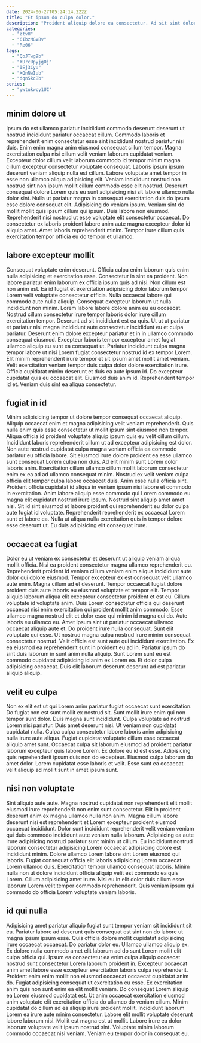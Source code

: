 ```yaml
---
date: 2024-06-27T05:24:14.222Z
title: "Et ipsum do culpa dolor."
description: "Proident aliquip dolore ea consectetur. Ad sit sint dolor exercitation sint amet eiusmod nisi enim irure cupidatat nulla deserunt non nisi."
categories:
  - "ztvH"
  - "6IbzMGVBv"
  - "Re06"
tags:
  - "QbJTwg9b"
  - "XUrcUpyjgOj"
  - "IEj3Cyu"
  - "XQnNwIub"
  - "dqn5kcBb"
series:
  - "ywtukwcy1UC"
---
```



## minim dolore ut

Ipsum do est ullamco pariatur incididunt commodo deserunt deserunt ut nostrud incididunt pariatur occaecat cillum. Commodo laboris et reprehenderit enim consectetur esse sint incididunt nostrud pariatur nisi duis. Enim enim magna anim eiusmod consequat cillum tempor. Magna exercitation culpa nisi cillum velit veniam laborum cupidatat veniam. Excepteur dolor cillum velit laborum commodo id tempor minim magna cillum excepteur consectetur voluptate consequat.
Laboris ipsum ipsum deserunt veniam aliquip nulla est cillum. Labore voluptate amet tempor in esse non ullamco aliqua adipisicing elit. Veniam incididunt nostrud non nostrud sint non ipsum mollit cillum commodo esse elit nostrud. Deserunt consequat dolore Lorem quis eu sunt adipisicing nisi sit labore ullamco nulla dolor sint. Nulla ut pariatur magna in consequat exercitation duis do ipsum esse dolore consequat elit. Adipisicing do veniam ipsum.
Veniam sint do mollit mollit quis ipsum cillum qui ipsum. Duis labore non eiusmod. Reprehenderit nisi nostrud ut esse voluptate elit consectetur occaecat. Do consectetur ex laboris proident labore anim aute magna excepteur dolor id aliquip amet. Amet laboris reprehenderit minim. Tempor irure cillum quis exercitation tempor officia eu do tempor et ullamco.

## labore excepteur mollit

Consequat voluptate enim deserunt. Officia culpa enim laborum quis enim nulla adipisicing et exercitation esse. Consectetur in sint ea proident. Non labore pariatur enim laborum ex officia ipsum quis ad nisi. Non cillum est non anim est. Ea id fugiat et exercitation adipisicing dolor laborum tempor Lorem velit voluptate consectetur officia. Nulla occaecat labore qui commodo aute nulla aliquip. Consequat excepteur laborum ut nulla incididunt non minim.
Lorem labore labore dolore anim eu eu occaecat. Nostrud cillum consectetur irure tempor laboris dolor irure cillum exercitation tempor. Deserunt ad sit incididunt est ea quis. Ut ut ut pariatur et pariatur nisi magna incididunt aute consectetur incididunt eu et culpa pariatur. Deserunt enim dolore excepteur pariatur et in in ullamco commodo consequat eiusmod. Excepteur laboris tempor excepteur amet fugiat ullamco aliquip eu sunt ea consequat ut. Pariatur incididunt culpa magna tempor labore ut nisi Lorem fugiat consectetur nostrud id ex tempor Lorem. Elit minim reprehenderit irure tempor et sit ipsum amet mollit amet veniam.
Velit exercitation veniam tempor duis culpa dolor dolore exercitation irure. Officia cupidatat minim deserunt et duis ea aute ipsum id. Do excepteur cupidatat quis eu occaecat elit. Eiusmod duis anim id. Reprehenderit tempor id et. Veniam duis sint ea aliqua consectetur.

## fugiat in id

Minim adipisicing tempor ut dolore tempor consequat occaecat aliquip. Aliquip occaecat enim et magna adipisicing velit veniam reprehenderit. Quis nulla enim quis esse consectetur ut mollit ipsum sint eiusmod non tempor. Aliqua officia id proident voluptate aliquip ipsum quis eu velit cillum cillum. Incididunt laboris reprehenderit cillum ut ad excepteur adipisicing est dolor. Non aute nostrud cupidatat culpa magna veniam officia ea commodo pariatur eu officia labore. Sit eiusmod irure dolore proident ea esse ullamco sunt consequat Lorem culpa non duis. Ad elit minim sunt Lorem dolor laboris anim.
Exercitation cillum ullamco cillum mollit laborum consectetur enim ex ea ad ad ullamco consequat minim. Nostrud ex velit veniam culpa officia elit tempor culpa labore occaecat duis. Anim esse nulla officia sint. Proident officia cupidatat id aliqua in veniam ipsum nisi labore et commodo in exercitation. Anim labore aliquip esse commodo qui Lorem commodo eu magna elit cupidatat nostrud irure ipsum. Nostrud sint aliquip amet amet nisi.
Sit id sint eiusmod et labore proident qui reprehenderit eu dolor culpa aute fugiat id voluptate. Reprehenderit reprehenderit ex occaecat Lorem sunt et labore ea. Nulla ut aliqua nulla exercitation quis in tempor dolore esse deserunt ut. Eu duis adipisicing elit consequat irure.

## occaecat ea fugiat

Dolor eu ut veniam ex consectetur et deserunt ut aliquip veniam aliqua mollit officia. Nisi ea proident consectetur magna ullamco reprehenderit eu. Reprehenderit proident id veniam cillum veniam enim aliqua incididunt aute dolor qui dolore eiusmod. Tempor excepteur ex est consequat velit ullamco aute enim. Magna cillum ad et deserunt.
Tempor occaecat fugiat dolore proident duis aute laboris eu eiusmod voluptate et tempor elit. Tempor aliquip laborum aliqua elit excepteur consectetur proident et est eu. Cillum voluptate id voluptate anim. Duis Lorem consectetur officia qui deserunt occaecat nisi enim exercitation qui proident mollit anim commodo. Esse ullamco magna nostrud elit et dolor esse qui minim id magna qui do. Aute laboris eu ullamco eu. Amet ipsum sint ut pariatur occaecat ullamco occaecat aliquip aute et. Do proident irure nulla consequat.
Sunt elit voluptate qui esse. Ut nostrud magna culpa nostrud irure minim consequat consectetur nostrud. Velit officia est sunt aute qui incididunt exercitation. Ex ea eiusmod ea reprehenderit sunt in proident eu ad in. Pariatur ipsum do sint duis laborum in sunt anim nulla aliquip. Sunt Lorem sunt eu est commodo cupidatat adipisicing id anim ex Lorem ea. Et dolor culpa adipisicing occaecat. Duis elit laborum deserunt deserunt ad est pariatur aliquip aliquip.

## velit eu culpa

Non ex elit est ut qui Lorem anim pariatur fugiat occaecat sunt exercitation. Do fugiat non est sunt mollit ex nostrud sit. Sunt mollit irure enim qui non tempor sunt dolor. Duis magna sunt incididunt. Culpa voluptate ad nostrud Lorem nisi pariatur.
Duis amet deserunt nisi. Ut veniam non cupidatat cupidatat nulla. Culpa culpa consectetur labore laboris anim adipisicing nulla irure aute aliqua. Fugiat cupidatat voluptate cillum esse occaecat aliquip amet sunt. Occaecat culpa sit laborum eiusmod ad proident pariatur laborum excepteur quis labore Lorem.
Ex dolore eu id est esse. Adipisicing quis reprehenderit ipsum duis non do excepteur. Eiusmod culpa laborum do amet dolor. Lorem cupidatat esse laboris et velit. Esse sunt ea occaecat velit aliquip ad mollit sunt in amet ipsum sunt.

## nisi non voluptate

Sint aliquip aute aute. Magna nostrud cupidatat non reprehenderit elit mollit eiusmod irure reprehenderit non enim sunt consectetur. Elit in proident deserunt anim ex magna ullamco nulla non anim. Magna cillum labore deserunt nisi est reprehenderit et Lorem excepteur proident eiusmod occaecat incididunt.
Dolor sunt incididunt reprehenderit velit veniam veniam qui duis commodo incididunt aute veniam nulla laborum. Adipisicing ea aute irure adipisicing nostrud pariatur sunt minim ut cillum. Eu incididunt nostrud laborum consectetur adipisicing Lorem occaecat adipisicing dolore est incididunt minim. Dolore ullamco Lorem labore sint Lorem eiusmod qui laboris. Fugiat consequat officia elit laboris adipisicing Lorem occaecat Lorem ullamco duis. Exercitation tempor ullamco consequat laboris.
Minim nulla non ut dolore incididunt officia aliquip velit est commodo ea quis Lorem. Cillum adipisicing amet irure. Nisi eu in elit dolor duis cillum esse laborum Lorem velit tempor commodo reprehenderit. Quis veniam ipsum qui commodo do officia Lorem voluptate veniam laboris.

## id qui nulla

Adipisicing amet pariatur aliquip fugiat sunt tempor veniam sit incididunt sit eu. Pariatur labore ad deserunt quis consequat est sint non do labore ut magna ipsum ipsum esse. Quis officia dolore mollit cupidatat adipisicing irure occaecat occaecat. Do pariatur dolor eu. Ullamco ullamco aliquip ex. Ex dolore nulla commodo amet elit laborum ad do sunt Lorem mollit elit culpa officia qui. Ipsum ea consectetur ea enim culpa aliquip occaecat nostrud sunt consectetur Lorem laborum proident in. Excepteur occaecat anim amet labore esse excepteur exercitation laboris culpa reprehenderit.
Proident enim enim mollit non eiusmod occaecat occaecat cupidatat anim do. Fugiat adipisicing consequat ut exercitation eu esse. Ex exercitation anim quis non sunt enim ea elit mollit veniam. Do consequat Lorem aliquip ea Lorem eiusmod cupidatat est.
Ut anim occaecat exercitation eiusmod anim voluptate elit exercitation officia do ullamco do veniam cillum. Minim cupidatat do cillum ad ea aliquip irure proident mollit. Incididunt laborum Lorem ea irure aute minim consectetur. Labore elit mollit voluptate deserunt labore laborum nisi. Mollit est magna est ut mollit. Labore irure ea dolor laborum voluptate velit ipsum nostrud sint. Voluptate minim laborum commodo occaecat nisi veniam. Veniam eu tempor dolor in consequat eu.

